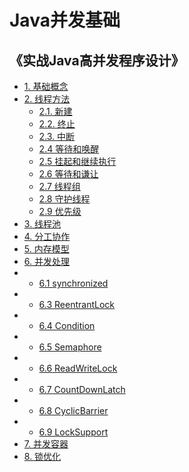 # Java并发基础

## 《实战Java高并发程序设计》

- [1. 基础概念](https://github.com/SkyYongFly/Thread/blob/master/node/1%E5%9F%BA%E7%A1%80%E6%A6%82%E5%BF%B5/introduction.md)
- [2. 线程方法]()
	- [2.1. 新建](https://github.com/SkyYongFly/Thread/blob/master/node/2%20%E7%BA%BF%E7%A8%8B%E6%96%B9%E6%B3%95/2.1%20%E6%96%B0%E5%BB%BA%E7%BA%BF%E7%A8%8B/new.md)
	- [2.2. 终止](https://github.com/SkyYongFly/Thread/blob/master/node/2%20%E7%BA%BF%E7%A8%8B%E6%96%B9%E6%B3%95/2.2%20%E7%BB%88%E6%AD%A2%E7%BA%BF%E7%A8%8B/stop.md)
	- [2.3. 中断](https://github.com/SkyYongFly/Thread/blob/master/node/2%20%E7%BA%BF%E7%A8%8B%E6%96%B9%E6%B3%95/2.3%20%E7%BA%BF%E7%A8%8B%E4%B8%AD%E6%96%AD/interruption.md)
	- [2.4  等待和唤醒](https://github.com/SkyYongFly/Thread/blob/master/node/2%20%E7%BA%BF%E7%A8%8B%E6%96%B9%E6%B3%95/2.4%20%E7%AD%89%E5%BE%85%E5%94%A4%E9%86%92/waitNotify.md)
	- [2.5 挂起和继续执行](https://github.com/SkyYongFly/Thread/blob/master/node/2%20%E7%BA%BF%E7%A8%8B%E6%96%B9%E6%B3%95/2.5%20%E6%8C%82%E8%B5%B7/suspendResume.md)
	- [2.6 等待和谦让](https://github.com/SkyYongFly/Thread/blob/master/node/2%20%E7%BA%BF%E7%A8%8B%E6%96%B9%E6%B3%95/2.6%20%E7%AD%89%E5%BE%85%E8%B0%A6%E8%AE%A9/joinYield.md)
	- [2.7 线程组](https://github.com/SkyYongFly/Thread/blob/master/node/2%20%E7%BA%BF%E7%A8%8B%E6%96%B9%E6%B3%95/2.7%20%E7%BA%BF%E7%A8%8B%E7%BB%84/threadGroup.md)
	- [2.8 守护线程](https://github.com/SkyYongFly/Thread/blob/master/node/2%20%E7%BA%BF%E7%A8%8B%E6%96%B9%E6%B3%95/2.8%20%E5%AE%88%E6%8A%A4%E7%BA%BF%E7%A8%8B/daemon.md)
	- [2.9 优先级](https://github.com/SkyYongFly/Thread/blob/master/node/2%20%E7%BA%BF%E7%A8%8B%E6%96%B9%E6%B3%95/2.9%20%E4%BC%98%E5%85%88%E7%BA%A7/priority.md)
- [3. 线程池](https://github.com/SkyYongFly/Thread/blob/master/node/3%E7%BA%BF%E7%A8%8B%E6%B1%A0/threadPool.md)
- [4. 分工协作](https://github.com/SkyYongFly/Thread/blob/master/node/4%E5%88%86%E5%B7%A5%E5%8D%8F%E4%BD%9C/forkJoin.md)
- [5. 内存模型]()
- [6. 并发处理](#head83)
- - [6.1 synchronized](https://github.com/SkyYongFly/Thread/blob/master/node/6%E5%B9%B6%E5%8F%91%E5%B7%A5%E5%85%B7/6.1synchronized/synchronized.md)
- - [6.3 ReentrantLock](https://github.com/SkyYongFly/Thread/blob/master/node/6%E5%B9%B6%E5%8F%91%E5%B7%A5%E5%85%B7/6.3%E5%8F%AF%E5%86%B2%E5%85%A5%E9%94%81ReentrantLock/6.3%E5%8F%AF%E5%86%B2%E5%85%A5%E9%94%81ReentrantLock.md)
- - [6.4 Condition](https://github.com/SkyYongFly/Thread/blob/master/node/6%E5%B9%B6%E5%8F%91%E5%B7%A5%E5%85%B7/6.4%E9%87%8D%E5%85%A5%E9%94%81%E7%AD%89%E5%BE%85%E9%80%9A%E7%9F%A5Condition/6.4%E9%87%8D%E5%85%A5%E9%94%81%E7%AD%89%E5%BE%85%E9%80%9A%E7%9F%A5Condition.md)
- - [6.5 Semaphore](https://github.com/SkyYongFly/Thread/blob/master/node/6%E5%B9%B6%E5%8F%91%E5%B7%A5%E5%85%B7/6.5%E4%BF%A1%E5%8F%B7%E9%87%8FSemaphore/6.5%E4%BF%A1%E5%8F%B7%E9%87%8FSemaphore.md)
- - [6.6 ReadWriteLock](https://github.com/SkyYongFly/Thread/blob/master/node/6%E5%B9%B6%E5%8F%91%E5%B7%A5%E5%85%B7/6.6%E8%AF%BB%E5%86%99%E9%94%81ReadWriteLock/6.6%E8%AF%BB%E5%86%99%E9%94%81ReadWriteLock.md)
- - [6.7 CountDownLatch](https://github.com/SkyYongFly/Thread/blob/master/node/6%E5%B9%B6%E5%8F%91%E5%B7%A5%E5%85%B7/6.7%E5%80%92%E8%AE%A1%E6%97%B6%E5%99%A8CountDownLatch/6.7%E5%80%92%E8%AE%A1%E6%97%B6%E5%99%A8CountDownLatch.md)
- - [6.8 CyclicBarrier](https://github.com/SkyYongFly/Thread/blob/master/node/6%E5%B9%B6%E5%8F%91%E5%B7%A5%E5%85%B7/6.8%E5%BE%AA%E7%8E%AF%E6%A0%85%E6%A0%8FCyclicBarrier/6.8%E5%BE%AA%E7%8E%AF%E6%A0%85%E6%A0%8FCyclicBarrier.md)
- - [6.9 LockSupport](https://github.com/SkyYongFly/Thread/blob/master/node/6%E5%B9%B6%E5%8F%91%E5%B7%A5%E5%85%B7/6.9%E7%BA%BF%E7%A8%8B%E9%98%BB%E5%A1%9E%E5%B7%A5%E5%85%B7%E7%B1%BBLockSupport/6.9%E7%BA%BF%E7%A8%8B%E9%98%BB%E5%A1%9E%E5%B7%A5%E5%85%B7%E7%B1%BBLockSupport.md)
- [7. 并发容器](https://github.com/SkyYongFly/Thread/blob/master/node/7JDK%E7%9A%84%E5%B9%B6%E5%8F%91%E5%AE%B9%E5%99%A8/7JDK%E7%9A%84%E5%B9%B6%E5%8F%91%E5%AE%B9%E5%99%A8.md)
- [8. 锁优化](https://github.com/SkyYongFly/Thread/blob/master/node/8%E9%94%81%E7%9A%84%E4%BC%98%E5%8C%96%E5%8F%8A%E6%B3%A8%E6%84%8F%E4%BA%8B%E9%A1%B9/8%E9%94%81%E7%9A%84%E4%BC%98%E5%8C%96%E5%8F%8A%E6%B3%A8%E6%84%8F%E4%BA%8B%E9%A1%B9.md)
